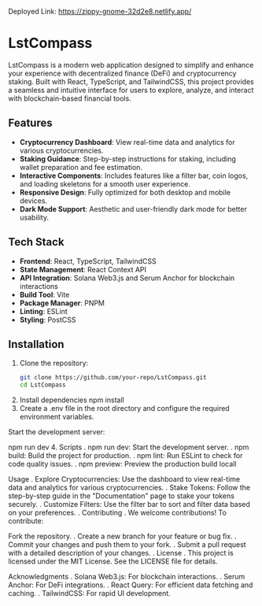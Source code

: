 Deployed Link:
https://zippy-gnome-32d2e8.netlify.app/
# LstCompass

LstCompass is a modern web application designed to simplify and enhance your experience with decentralized finance (DeFi) and cryptocurrency staking. Built with React, TypeScript, and TailwindCSS, this project provides a seamless and intuitive interface for users to explore, analyze, and interact with blockchain-based financial tools.

## Features

- **Cryptocurrency Dashboard**: View real-time data and analytics for various cryptocurrencies.
- **Staking Guidance**: Step-by-step instructions for staking, including wallet preparation and fee estimation.
- **Interactive Components**: Includes features like a filter bar, coin logos, and loading skeletons for a smooth user experience.
- **Responsive Design**: Fully optimized for both desktop and mobile devices.
- **Dark Mode Support**: Aesthetic and user-friendly dark mode for better usability.

## Tech Stack

- **Frontend**: React, TypeScript, TailwindCSS
- **State Management**: React Context API
- **API Integration**: Solana Web3.js and Serum Anchor for blockchain interactions
- **Build Tool**: Vite
- **Package Manager**: PNPM
- **Linting**: ESLint
- **Styling**: PostCSS


## Installation

1. Clone the repository:
   ```bash
   git clone https://github.com/your-repo/LstCompass.git
   cd LstCompass
2. Install dependencies
   npm install
3. Create a .env file in the root directory and configure the required environment variables.

Start the development server:

npm run dev
4. Scripts
. npm run dev: Start the development server.
. npm build: Build the project for production.
. npm lint: Run ESLint to check for code quality issues.
. npm preview: Preview the production build locall

Usage
. Explore Cryptocurrencies: Use the dashboard to view real-time data and analytics for various cryptocurrencies.
. Stake Tokens: Follow the step-by-step guide in the "Documentation" page to stake your tokens securely.
. Customize Filters: Use the filter bar to sort and filter data based on your preferences.
. Contributing
. We welcome contributions! To contribute:

Fork the repository.
. Create a new branch for your feature or bug fix.
. Commit your changes and push them to your fork.
. Submit a pull request with a detailed description of your changes.
. License
. This project is licensed under the MIT License. See the LICENSE file for details.

Acknowledgments
. Solana Web3.js: For blockchain interactions.
. Serum Anchor: For DeFi integrations.
. React Query: For efficient data fetching and caching.
. TailwindCSS: For rapid UI development.
